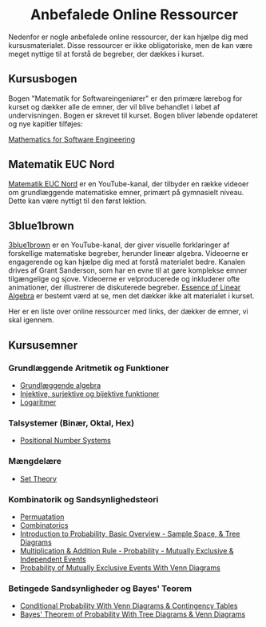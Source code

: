 <h1 align="center">Anbefalede Online Ressourcer</h1>
Nedenfor er nogle anbefalede online ressourcer, der kan hjælpe dig med kursusmaterialet. Disse ressourcer er ikke obligatoriske, men de kan være meget nyttige til at forstå de begreber, der dækkes i kurset.

## Kursusbogen
Bogen "Matematik for Softwareingeniører" er den primære lærebog for kurset og dækker alle de emner, der vil blive behandlet i løbet af undervisningen. Bogen er skrevet til kurset. Bogen bliver løbende opdateret og nye kapitler tilføjes:

[Mathematics for Software Engineering](https://docs.google.com/viewer?url=https://raw.githubusercontent.com/RBrooksDK/MSE_book_v2/master/main.pdf)

## Matematik EUC Nord
[Matematik EUC Nord](https://www.youtube.com/@matematikeucnordhhx1103) er en YouTube-kanal, der tilbyder en række videoer om grundlæggende matematiske emner, primært på gymnasielt niveau. Dette kan være nyttigt til den først lektion.

## 3blue1brown
[3blue1brown](https://www.3blue1brown.com/) er en YouTube-kanal, der giver visuelle forklaringer af forskellige matematiske begreber, herunder lineær algebra. Videoerne er engagerende og kan hjælpe dig med at forstå materialet bedre. Kanalen drives af Grant Sanderson, som har en evne til at gøre komplekse emner tilgængelige og sjove. Videoerne er velproducerede og inkluderer ofte animationer, der illustrerer de diskuterede begreber. [Essence of Linear Algebra](https://youtube.com/playlist?list=PLZHQObOWTQDPD3MizzM2xVFitgF8hE_ab&si=XoMhr3pWWvTMMs9a) er bestemt værd at se, men det dækker ikke alt materialet i kurset.

Her er en liste over online ressourcer med links, der dækker de emner, vi skal igennem.

## Kursusemner

### Grundlæggende Aritmetik og Funktioner

*   [Grundlæggende algebra](https://da.khanacademy.org/math/algebra-basics)
*   [Injektive, surjektive og bijektive funktioner](https://www.youtube.com/watch?v=bZred_Ksz2k)
*   [Logaritmer](https://www.webmatematik.dk/lektioner/matematik-c/funktioner/logaritmer)

### Talsystemer (Binær, Oktal, Hex)

*   [Positional Number Systems](https://www.youtube.com/watch?v=hJ5hsdNFAjo)

### Mængdelære

*   [Set Theory](https://www.youtube.com/watch?v=5ZhNmKb-dqk)

### Kombinatorik og Sandsynlighedsteori

*   [Permuatation](https://youtu.be/DXfQTp4cCBI?si=0UjPOXGeZ4O0OTnm)
*   [Combinatorics](https://youtu.be/KdxrOsvUEh4?si=Kl-bMztKHUqzyj02)
*   [Introduction to Probability, Basic Overview - Sample Space, \& Tree Diagrams](https://youtu.be/SkidyDQuupA?si=4-xvNFfGv5XtsUI9)
*   [Multiplication & Addition Rule - Probability - Mutually Exclusive & Independent Events](https://youtu.be/94AmzeR9n2w?si=DHH89uix-AHQELa6)
*   [Probability of Mutually Exclusive Events With Venn Diagrams](https://youtu.be/X6usGgwXFyU?si=pmYPhTZXEkGlT6cK)


### Betingede Sandsynligheder og Bayes' Teorem
   
*   [Conditional Probability With Venn Diagrams & Contingency Tables](https://youtu.be/sqDVrXq_eh0?si=TwL4oCLmQjYkCzjf)
*   [Bayes' Theorem of Probability With Tree Diagrams \& Venn Diagrams](https://youtu.be/OByl4RJxnKA?si=Wc0c9uDtoDK_PDuE)
